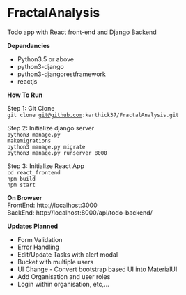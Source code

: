 # FractalAnalysis
Todo app with React front-end and Django Backend

**Depandancies**
<ul>
  <li>Python3.5 or above</li>
  <li>python3-django</li>
  <li>python3-djangorestframework</li>
  <li>reactjs</li>
</ul>

**How To Run** <br>

Step 1: Git Clone <br>
    <code>git clone git@github.com:karthick37/FractalAnalysis.git</code><br>
  
Step 2: Initialize django server <br>
    <code>python3 manage.py makemigrations</code> <br>
    <code>python3 manage.py migrate</code> <br>
    <code>python3 manage.py runserver 8000</code> <br>
  
Step 3: Initialize React App <br>
    <code>cd react_frontend</code> <br>
    <code>npm build </code> <br>
    <code>npm start </code> <br>
  
**On Browser** <br>
    FrontEnd: <url>http://localhost:3000</url> <br>
    BackEnd:  <url>http://localhost:8000/api/todo-backend/</url>
 

**Updates Planned**
  <ul>
    <li>Form Validation</li>
    <li>Error Handling</li>
    <li>Edit/Update Tasks with alert modal</li>
    <li>Bucket with multiple users</li>
    <li>UI Change - Convert bootstrap based UI into MaterialUI</li>
    <li>Add Organisation and user roles</li>
    <li>Login within organisation, etc,... </li>
  </ul>

